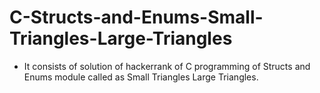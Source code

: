 # C-Structs-and-Enums-Small-Triangles-Large-Triangles
- It consists of solution of hackerrank of C programming of Structs and Enums module called as Small Triangles Large Triangles.
